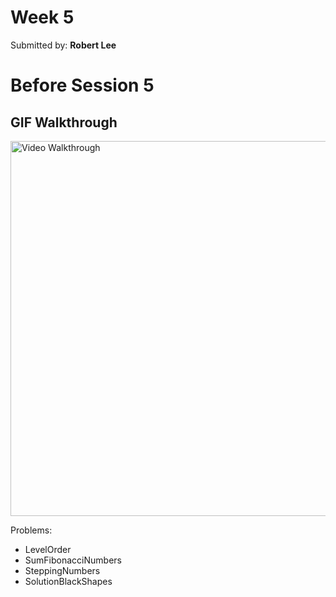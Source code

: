 # Week 5
Submitted by: **Robert Lee**

# Before Session 5

## GIF Walkthrough

<img src='https://i.imgur.com/18bYtMi.gif' title='Video Walkthrough' width='600' alt='Video Walkthrough' />

Problems:
* LevelOrder
* SumFibonacciNumbers
* SteppingNumbers
* SolutionBlackShapes
